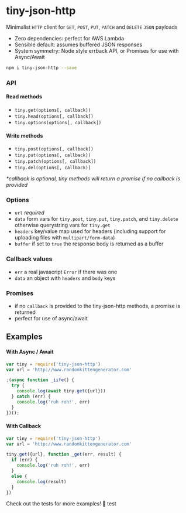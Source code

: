 # tiny-json-http

Minimalist `HTTP` client for `GET`, `POST`, `PUT`, `PATCH` and `DELETE` `JSON` payloads

- Zero dependencies: perfect for AWS Lambda
- Sensible default: assumes buffered JSON responses
- System symmetry: Node style errback API, or Promises for use with Async/Await

```bash
npm i tiny-json-http --save
```

### API

#### Read methods
- `tiny.get(options[, callback])`
- `tiny.head(options[, callback])`
- `tiny.options(options[, callback])`

#### Write methods
- `tiny.post(options[, callback])`
- `tiny.put(options[, callback])`
- `tiny.patch(options[, callback])`
- `tiny.del(options[, callback)]`

_*callback is optional, tiny methods will return a promise if no callback is provided_

### Options

- `url` *required*
- `data` form vars for `tiny.post`, `tiny.put`, `tiny.patch`, and `tiny.delete` otherwise querystring vars for `tiny.get`
- `headers` key/value map used for headers (including support for uploading files with `multipart/form-data`)
- `buffer` if set to `true` the response body is returned as a buffer

### Callback values

- `err` a real javascript `Error` if there was one
- `data` an object with `headers` and `body` keys

### Promises

- if no `callback` is provided to the tiny-json-http methods, a promise is returned
- perfect for use of async/await

## Examples

#### With Async / Await

```javascript
var tiny = require('tiny-json-http')
var url = 'http://www.randomkittengenerator.com'

;(async function _iife() {
  try {
    console.log(await tiny.get({url}))
  } catch (err) {
    console.log('ruh roh!', err)
  }
})();
```

#### With Callback

```javascript
var tiny = require('tiny-json-http')
var url = 'http://www.randomkittengenerator.com'

tiny.get({url}, function _get(err, result) {
  if (err) {
    console.log('ruh roh!', err)
  }
  else {
    console.log(result)
  }
})
```

Check out the tests for more examples! :heart_decoration:
test
